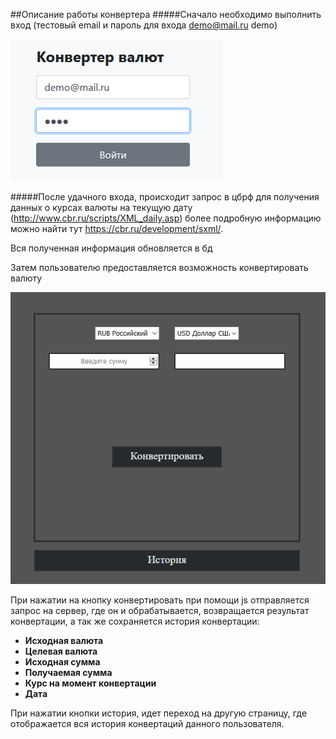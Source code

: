 ##Описание работы конвертера
#####Сначало необходимо выполнить вход (тестовый email и пароль для входа demo@mail.ru demo)

![](src/main/resources/static/img/login.png)

#####После удачного входа, происходит запрос в цбрф для получения данных о курсах валюты на текущую дату 
(http://www.cbr.ru/scripts/XML_daily.asp) 
более подробную информацию можно найти тут https://cbr.ru/development/sxml/.

Вся полученная информация обновляется в бд

Затем пользователю предоставляется возможность конвертировать валюту

![](src/main/resources/static/img/converter.png)

При нажатии на кнопку конвертировать при помощи js отправляется запрос 
на сервер, где он и обрабатывается, возвращается результат конвертации, а так же
сохраняется история конвертации:

- **Исходная валюта**
- **Целевая валюта**
- **Исходная сумма**
- **Получаемая сумма**
- **Курс на момент конвертации**
- **Дата**

При нажатии кнопки история, идет переход на другую страницу, где отображается вся история конвертаций
данного пользователя.